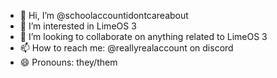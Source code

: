 - 👋 Hi, I’m @schoolaccountidontcareabout
- 👀 I’m interested in LimeOS 3
- 💞️ I’m looking to collaborate on anything related to LimeOS 3
- 📫 How to reach me: @reallyrealaccount on discord
- 😄 Pronouns: they/them
<!---
schoolaccountidontcareabout/schoolaccountidontcareabout is a ✨ special ✨ repository because its `README.md` (this file) appears on your GitHub profile.
You can click the Preview link to take a look at your changes.
--->
